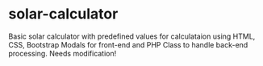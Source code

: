 # solar-calculator
Basic solar calculator with predefined values for calculataion using HTML, CSS, Bootstrap Modals for front-end and PHP Class to handle back-end processing. 
Needs modification!

